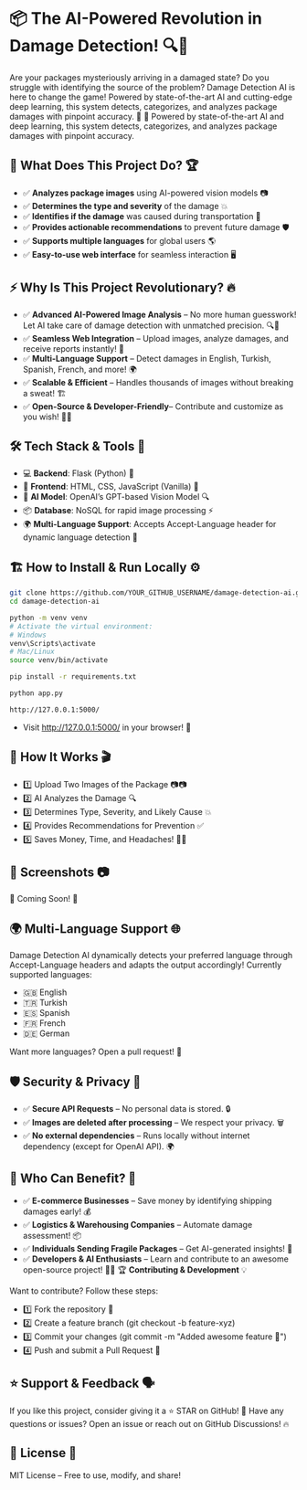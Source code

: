 # 📦 The AI-Powered Revolution in Damage Detection! 🔍🤖  

Are your packages mysteriously arriving in a damaged state? Do you struggle with identifying the source of the problem? Damage Detection AI is here to change the game! Powered by state-of-the-art AI and cutting-edge deep learning, this system detects, categorizes, and analyzes package damages with pinpoint accuracy. 🚀
🚀 Powered by state-of-the-art AI and deep learning, this system detects, categorizes, and analyzes package damages with pinpoint accuracy.  
## 🎯 What Does This Project Do? 🏆

- ✅ **Analyzes package images** using AI-powered vision models 📷
- ✅ **Determines the type and severity** of the damage 💥
- ✅ **Identifies if the damage** was caused during transportation 🚚
- ✅ **Provides actionable recommendations** to prevent future damage 🛡️
- ✅ **Supports multiple languages** for global users 🌎
- ✅ **Easy-to-use web interface** for seamless interaction 🖥️

## ⚡ Why Is This Project Revolutionary? 🔥

- ✅ **Advanced AI-Powered Image Analysis** – No more human guesswork! Let AI take care of damage detection with unmatched precision. 🔍🤖
- ✅ **Seamless Web Integration** – Upload images, analyze damages, and receive reports instantly! 🚀
- ✅ **Multi-Language Support** – Detect damages in English, Turkish, Spanish, French, and more! 🌍
- ✅ **Scalable & Efficient** – Handles thousands of images without breaking a sweat! 🏗️
- ✅ **Open-Source & Developer-Friendly**– Contribute and customize as you wish! 👨‍💻

## 🛠️ Tech Stack & Tools 🔧

- 💻 **Backend**: Flask (Python) 🐍
- 🎨 **Frontend**: HTML, CSS, JavaScript (Vanilla) 🎨
- 🤖 **AI Model**: OpenAI’s GPT-based Vision Model 🔍
- 📦 **Database**: NoSQL for rapid image processing ⚡
- 🌍 **Multi-Language Support**: Accepts Accept-Language header for dynamic language detection 📢

## 🏗️ How to Install & Run Locally ⚙️

```bash
git clone https://github.com/YOUR_GITHUB_USERNAME/damage-detection-ai.git
cd damage-detection-ai

python -m venv venv
# Activate the virtual environment:
# Windows
venv\Scripts\activate
# Mac/Linux
source venv/bin/activate

pip install -r requirements.txt

python app.py

http://127.0.0.1:5000/
```
- Visit http://127.0.0.1:5000/ in your browser! 🎉

## 🚀 How It Works 🎬

- 1️⃣ Upload Two Images of the Package 📷📷
- 2️⃣ AI Analyzes the Damage 🔍
- 3️⃣ Determines Type, Severity, and Likely Cause 💥
- 4️⃣ Provides Recommendations for Prevention ✅
- 5️⃣ Saves Money, Time, and Headaches! 🤑💡

## 📸 Screenshots 📷

🚧 Coming Soon! 🚧

## 🌍 Multi-Language Support 🌐

Damage Detection AI dynamically detects your preferred language through Accept-Language headers and adapts the output accordingly! Currently supported languages:

- 🇬🇧 English
- 🇹🇷 Turkish
- 🇪🇸 Spanish
- 🇫🇷 French
- 🇩🇪 German

Want more languages? Open a pull request! 💪

## 🛡️ Security & Privacy 🔐

- ✅ **Secure API Requests**  – No personal data is stored. 🔒
- ✅ **Images are deleted after processing** – We respect your privacy. 🗑️
- ✅ **No external dependencies** – Runs locally without internet dependency (except for OpenAI API). 🌍

## 🎯 Who Can Benefit? 👥

- ✅ **E-commerce Businesses** – Save money by identifying shipping damages early! 💰
- ✅ **Logistics & Warehousing Companies** – Automate damage assessment! 📦
- ✅ **Individuals Sending Fragile Packages** – Get AI-generated insights! 🎁
- ✅ **Developers & AI Enthusiasts** – Learn and contribute to an awesome open-source project! 👨‍💻
🏆 **Contributing & Development** 💡

Want to contribute? Follow these steps:
- 1️⃣ Fork the repository 🍴
- 2️⃣ Create a feature branch (git checkout -b feature-xyz)
- 3️⃣ Commit your changes (git commit -m "Added awesome feature 🚀")
- 4️⃣ Push and submit a Pull Request 📩

## ⭐ Support & Feedback 🗣️

If you like this project, consider giving it a ⭐ STAR on GitHub! 💖
Have any questions or issues? Open an issue or reach out on GitHub Discussions! 🔥

## 📜 License 📄

MIT License – Free to use, modify, and share!

